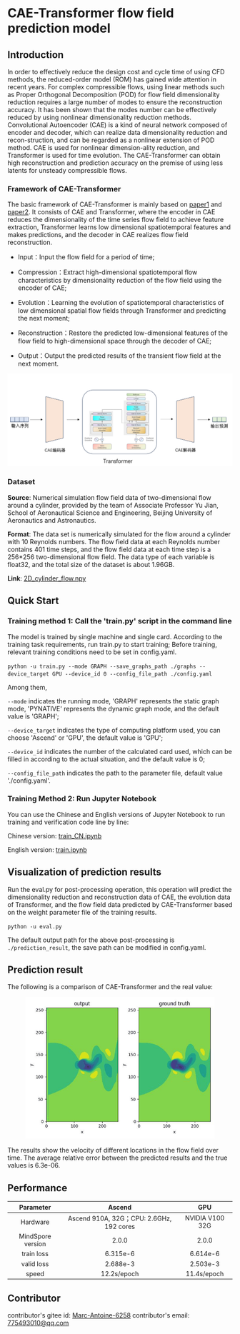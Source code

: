 # CAE-Transformer flow field prediction model

## Introduction

In order to effectively reduce the design cost and cycle time of using CFD methods, the reduced-order model (ROM) has gained wide attention in recent years. For complex compressible flows, using linear methods such as Proper Orthogonal Decomposition (POD) for flow field dimensionality reduction requires a large number of modes to ensure the reconstruction accuracy. It has been shown that the modes number can be effectively reduced by using nonlinear dimensionality reduction methods. Convolutional Autoencoder (CAE) is a kind of neural network composed of encoder and decoder, which can realize data dimensionality reduction and recon-struction, and can be regarded as a nonlinear extension of POD method. CAE is used for nonlinear dimension-ality reduction, and Transformer is used for time evolution. The CAE-Transformer can obtain high reconstruction and prediction accuracy on the premise of using less latents for unsteady compressible flows.

### Framework of CAE-Transformer

The basic framework of CAE-Transformer is mainly based on [paper1](https://doi.org/10.13700/j.bh.1001-5965.2022.0085) and [paper2](https://doi.org/10.1609/aaai.v35i12.17325). It consists of CAE and Transformer, where the encoder in CAE reduces the dimensionality of the time series flow field to achieve feature extraction, Transformer learns low dimensional spatiotemporal features and makes predictions, and the decoder in CAE realizes flow field reconstruction.

+ Input：Input the flow field for a period of time;

+ Compression：Extract high-dimensional spatiotemporal flow characteristics by dimensionality reduction of the flow field using the encoder of CAE;

+ Evolution：Learning the evolution of spatiotemporal characteristics of low dimensional spatial flow fields through Transformer and predicting the next moment;

+ Reconstruction：Restore the predicted low-dimensional features of the flow field to high-dimensional space through the decoder of CAE;

+ Output：Output the predicted results of the transient flow field at the next moment.

![CAE-Transformer.png](./images/cae_transformer_structure.png)

### Dataset

**Source**: Numerical simulation flow field data of two-dimensional flow around a cylinder, provided by the team of Associate Professor Yu Jian, School of Aeronautical Science and Engineering, Beijing University of Aeronautics and Astronautics.

**Format**: The data set is numerically simulated for the flow around a cylinder with 10 Reynolds numbers. The flow field data at each Reynolds number contains 401 time steps, and the flow field data at each time step is a 256*256 two-dimensional flow field. The data type of each variable is float32, and the total size of the dataset is about 1.96GB.

**Link**: [2D_cylinder_flow.npy](https://download.mindspore.cn/mindscience/mindflow/dataset/applications/data_driven/cae-transformer/2D_cylinder_flow.npy)

## Quick Start

### Training method 1: Call the 'train.py' script in the command line

The model is trained by single machine and single card. According to the training task requirements, run train.py to start training; Before training, relevant training conditions need to be set in config.yaml.

`python -u train.py --mode GRAPH --save_graphs_path ./graphs --device_target GPU --device_id 0 --config_file_path ./config.yaml`

Among them,

`--mode` indicates the running mode, 'GRAPH' represents the static graph mode, 'PYNATIVE' represents the dynamic graph mode, and the default value is 'GRAPH';

`--device_target` indicates the type of computing platform used, you can choose 'Ascend' or 'GPU', the default value is 'GPU';

`--device_id` indicates the number of the calculated card used, which can be filled in according to the actual situation, and the default value is 0;

`--config_file_path` indicates the path to the parameter file, default value './config.yaml'.

### Training Method 2: Run Jupyter Notebook

You can use the Chinese and English versions of Jupyter Notebook to run training and verification code line by line:

Chinese version: [train_CN.ipynb](https://gitee.com/mindspore/mindscience/blob/master/MindFlow/applications/data_driven/cae_transformer/cae_transformer_CN.ipynb)

English version: [train.ipynb](https://gitee.com/mindspore/mindscience/blob/master/MindFlow/applications/data_driven/cae_transformer/cae_transformer.ipynb)

## Visualization of prediction results

Run the eval.py for post-processing operation, this operation will predict the dimensionality reduction and reconstruction data of CAE, the evolution data of Transformer, and the flow field data predicted by CAE-Transformer based on the weight parameter file of the training results.

`python -u eval.py`

The default output path for the above post-processing is `./prediction_result`, the save path can be modified in config.yaml.

## Prediction result

The following is a comparison of CAE-Transformer and the real value:

<figure class="harf">
    <img src="./images/prediction_result.gif" title="prediction result" width="500"/>
</figure>

The results show the velocity of different locations in the flow field over time. The average relative error between the predicted results and the true values is 6.3e-06.

## Performance

|        Parameter         |        Ascend               |    GPU       |
|:----------------------:|:--------------------------:|:---------------:|
|     Hardware         |     Ascend 910A, 32G；CPU: 2.6GHz, 192 cores      |      NVIDIA V100 32G       |
|     MindSpore version   |        2.0.0             |      2.0.0       |
|        train loss      |        6.315e-6               |       6.614e-6       |
|        valid loss      |        2.688e-3               |       2.503e-3    |
|        speed          |     12.2s/epoch        |    11.4s/epoch  |

## Contributor

contributor's gitee id: [Marc-Antoine-6258](https://gitee.com/Marc-Antoine-6258)
contributor's email: 775493010@qq.com

